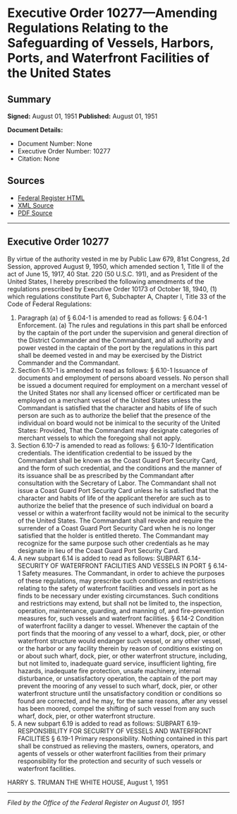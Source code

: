 # Executive Order 10277—Amending Regulations Relating to the Safeguarding of Vessels, Harbors, Ports, and Waterfront Facilities of the United States

## Summary

**Signed:** August 01, 1951
**Published:** August 01, 1951

**Document Details:**
- Document Number: None
- Executive Order Number: 10277
- Citation: None

## Sources
- [Federal Register HTML](https://www.presidency.ucsb.edu/documents/executive-order-10277-amending-regulations-relating-the-safeguarding-vessels-harbors-ports)
- [XML Source](None)
- [PDF Source](None)

---

## Executive Order 10277

By virtue of the authority vested in me by Public Law 679, 81st Congress, 2d Session, approved August 9, 1950, which amended section 1, Title II of the act of June 15, 1917, 40 Stat. 220 (50 U.S.C. 191), and as President of the United States, I hereby prescribed the following amendments of the regulations prescribed by Executive Order 10173 of October 18, 1940, (1) which regulations constitute Part 6, Subchapter A, Chapter I, Title 33 of the Code of Federal Regulations:
1. Paragraph (a) of § 6.04-1 is amended to read as follows:
§ 6.04-1 Enforcement. (a) The rules and regulations in this part shall be enforced by the captain of the port under the supervision and general direction of the District Commander and the Commandant, and all authority and power vested in the captain of the port by the regulations in this part shall be deemed vested in and may be exercised by the District Commander and the Commandant.
2. Section 6.10-1 is amended to read as follows:
§ 6.10-1 Issuance of documents and employment of persons aboard vessels. No person shall be issued a document required for employment on a merchant vessel of the United States nor shall any licensed officer or certificated man be employed on a merchant vessel of the United States unless the Commandant is satisfied that the character and habits of life of such person are such as to authorize the belief that the presence of the individual on board would not be inimical to the security of the United States: Provided, That the Commandant may designate categories of merchant vessels to which the foregoing shall not apply.
3. Section 6.10-7 is amended to read as follows:
§ 6.10-7 Identification credentials. The identification credential to be issued by the Commandant shall be known as the Coast Guard Port Security Card, and the form of such credential, and the conditions and the manner of its issuance shall be as prescribed by the Commandant after consultation with the Secretary of Labor. The Commandant shall not issue a Coast Guard Port Security Card unless he is satisfied that the character and habits of life of the applicant therefor are such as to authorize the belief that the presence of such individual on board a vessel or within a waterfront facility would not be inimical to the security of the United States. The Commandant shall revoke and require the surrender of a Coast Guard Port Security Card when he is no longer satisfied that the holder is entitled thereto. The Commandant may recognize for the same purpose such other credentials as he may designate in lieu of the Coast Guard Port Security Card.
4. A new subpart 6.14 is added to read as follows:
SUBPART 6.14-SECURITY OF WATERFRONT FACILITIES AND VESSELS IN PORT
§ 6.14-1 Safety measures. The Commandant, in order to achieve the purposes of these regulations, may prescribe such conditions and restrictions relating to the safety of waterfront facilities and vessels in port as he finds to be necessary under existing circumstances. Such conditions and restrictions may extend, but shall not be limited to, the inspection, operation, maintenance, guarding, and manning of, and fire-prevention measures for, such vessels and waterfront facilities.
§ 6.14-2 Condition of waterfront facility a danger to vessel. Whenever the captain of the port finds that the mooring of any vessel to a wharf, dock, pier, or other waterfront structure would endanger such vessel, or any other vessel, or the harbor or any facility therein by reason of conditions existing on or about such wharf, dock, pier, or other waterfront structure, including, but not limited to, inadequate guard service, insufficient lighting, fire hazards, inadequate fire protection, unsafe machinery, internal disturbance, or unsatisfactory operation, the captain of the port may prevent the mooring of any vessel to such wharf, dock, pier, or other waterfront structure until the unsatisfactory condition or conditions so found are corrected, and he may, for the same reasons, after any vessel has been moored, compel the shifting of such vessel from any such wharf, dock, pier, or other waterfront structure.
5. A new subpart 6.19 is added to read as follows:
SUBPART 6.19-RESPONSIBILITY FOR SECURITY OF VESSELS AND WATERFRONT FACILITIES
§ 6.19-1 Primary responsibility. Nothing contained in this part shall be construed as relieving the masters, owners, operators, and agents of vessels or other waterfront facilities from their primary responsibility for the protection and security of such vessels or waterfront facilities.

HARRY S. TRUMAN
THE WHITE HOUSE,
August 1, 1951

---

*Filed by the Office of the Federal Register on August 01, 1951*
